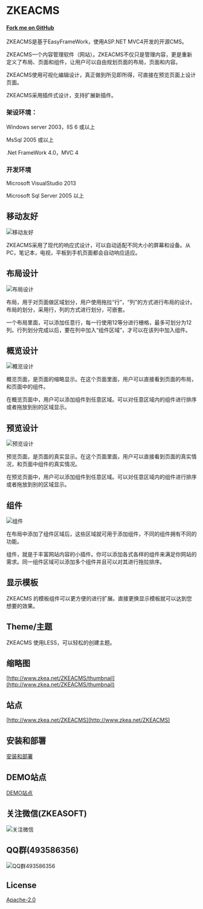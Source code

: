 # ZKEACMS
#### [Fork me on GitHub](https://github.com/SeriaWei/ASP.NET-MVC-CMS)
ZKEACMS是基于EasyFrameWork，使用ASP.NET MVC4开发的开源CMS。

ZKEACMS一个内容管理软件（网站）。ZKEACMS不仅只是管理内容，更是重新定义了布局、页面和组件，让用户可以自由规划页面的布局，页面和内容。

ZKEACMS使用可视化编辑设计，真正做到所见即所得，可直接在预览页面上设计页面。

ZKEACMS采用插件式设计，支持扩展新插件。

### 架设环境：

Windows server 2003，IIS 6 或以上

MsSql 2005 或以上

.Net FrameWork 4.0，MVC 4

### 开发环境

Microsoft VisualStudio 2013

Microsoft Sql Server 2005 以上

## 移动友好
![移动友好](http://i1291.photobucket.com/albums/b560/SeriaWei/BlogPic/responsive_zps475ly5og.gif)

ZKEACMS采用了现代的响应式设计，可以自动适配不同大小的屏幕和设备。从PC，笔记本，电视，平板到手机页面都会自动响应适应。

## 布局设计
![布局设计](http://i11.tietuku.com/6d8e847f58ed535a.png)

布局，用于对页面做区域划分，用户使用拖拉“行”，“列”的方式进行布局的设计。布局的划分，采用行，列的方式进行划分，可嵌套。

一个布局里面，可以添加任意行，每一行使用12等分进行栅格，最多可划分为12列。行列划分完成以后，要在列中加入“组件区域”，才可以在该列中加入组件。

## 概览设计
![概览设计](http://i13.tietuku.com/d853329b9fe66212.png)

概览页面，是页面的缩略显示。在这个页面里面，用户可以直接看到页面的布局，和页面中的组件。

在概览页面中，用户可以添加组件到任意区域。可以对任意区域内的组件进行排序或者拖放到别的区域显示。

## 预览设计
![预览设计](http://i13.tietuku.com/1ca9aab4fabcfede.png)

预览页面，是页面的真实显示。在这个页面里面，用户可以直接看到页面的真实情况，和页面中组件的真实情况。

在预览页面中，用户可以添加组件到任意区域。可以对任意区域内的组件进行排序或者拖放到别的区域显示。

## 组件
![组件](http://i1291.photobucket.com/albums/b560/SeriaWei/BlogPic/QQ_zpsclxjh67u.jpg)

在布局中添加了组件区域后，这些区域就可用于添加组件，不同的组件拥有不同的功能。

组件，就是于丰富网站内容的小插件。你可以添加各式各样的组件来满足你网站的需求。同一组件区域可以添加多个组件并且可以对其进行拖拉排序。
## 显示模板
ZKEACMS 的模板组件可以更方便的进行扩展。直接更换显示模板就可以达到您想要的效果。
## Theme/主题
ZKEACMS 使用LESS，可以轻松的创建主题。

## 缩略图
[http://www.zkea.net/ZKEACMS/thumbnail](http://www.zkea.net/ZKEACMS/thumbnail)
## 站点
[http://www.zkea.net/ZKEACMS](http://www.zkea.net/ZKEACMS)
## 安装和部署
[安装和部署](http://blog.zkea.net/2015/09/install-ZKEACMS/)
## DEMO站点
[DEMO站点](http://zkeacms.ngrok.natapp.cn/)
## 关注微信(ZKEASOFT)
![关注微信](http://i11.tietuku.com/263801921375bdf2.jpg)
## QQ群(493586356)
![QQ群493586356](http://i5.tietuku.com/00c84f6600d8c3e0.jpg)
## License
[Apache-2.0](http://opensource.org/licenses/Apache-2.0)
